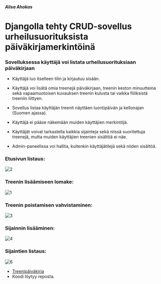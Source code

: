 ##### Alisa Ahokas

# Djangolla tehty CRUD-sovellus urheilusuorituksista päiväkirjamerkintöinä

### Sovelluksessa käyttäjä voi listata urheilusuorituksiaan päiväkirjaan

- Käyttäjä luo itselleen tilin ja kirjautuu sisään.
- Käyttäjä voi lisätä omia treenejä päiväkirjaan, treenin keston minuutteina sekä vapaamuotoisen kuvauksen treenin kulusta tai vaikka fiiliksistä treeniin liittyen.
- Sovellus listaa käyttäjän treenit näyttäen luontipäivän ja kellonajan (Suomen ajassa).
- Käyttäjä ei pääse näkemään muiden käyttäjien merkintöjä.
- Käyttäjät voivat tarkastella kaikkia sijainteja sekä niissä suoritettuja treenejä, mutta muiden käyttäjien treenien sisältöä ei näe.

- Admin-paneelissa voi hallita, kuitenkin käyttäjätilejä sekä niiden sisältöä.


### Etusivun listaus:


![2](https://github.com/Viktorialissa/Django-kurssi/assets/112398757/194e0cae-d9c9-4ef1-9d30-b1b5937968a6)



### Treenin lisäämiseen lomake:


![1](https://github.com/Viktorialissa/Django-kurssi/assets/112398757/be88e889-77b3-4c82-be8c-b343c74b5e84)



### Treenin poistamisen vahvistaminen:


![3](https://github.com/Viktorialissa/Django-kurssi/assets/112398757/149d2f26-f795-47aa-b9d9-dce2a2d682ea)

### Sijainnin lisääminen:


![4](https://github.com/Viktorialissa/Django-kurssi/assets/112398757/36587cc3-3700-402b-93c9-b3294276c59d)


### Sijaintien listaus:


![6](https://github.com/Viktorialissa/Django-kurssi/assets/112398757/884a1ab7-224c-424b-ae17-4f6a77683d9e)



- [Treenipäiväkirja](http://ahokasalisa.com/)
- Koodi löytyy reposta.

